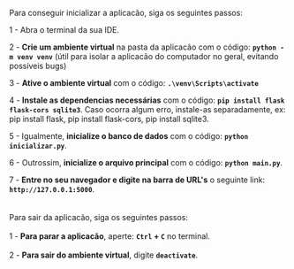 Para conseguir inicializar a aplicacão, siga os seguintes passos:

1 - Abra o terminal da sua IDE.

2 - <b>Crie um ambiente virtual</b> na pasta da aplicacão com o código: <b>`python -m venv venv`</b> (útil para isolar a aplicacão do computador no geral, evitando possíveis bugs)

3 - <b>Ative o ambiente virtual</b> com o código: <b>`.\venv\Scripts\activate`</b>

4 - <b>Instale as dependencias necessárias</b> com o código: <b>`pip install flask flask-cors sqlite3`</b>. Caso ocorra algum erro, instale-as separadamente, ex: pip install flask, pip install flask-cors, pip install sqlite3. 

5 - Igualmente, <b>inicialize o banco de dados</b> com o código: <b>`python inicializar.py`</b>.

6 - Outrossim, <b>inicialize o arquivo principal</b> com o código: <b>`python main.py`</b>.

7 - <b>Entre no seu navegador e digite na barra de URL's</b> o seguinte link: <b>`http://127.0.0.1:5000`</b>.
<br>
<br>
<br>
Para sair da aplicacão, siga os seguintes passos:
<br>
<br>
1 - <b>Para parar a aplicacão</b>, aperte: <b>`Ctrl` + `C`</b> no terminal.
<br>
<br>
2 - <b>Para sair do ambiente virtual</b>, digite <b>`deactivate`</b>.
